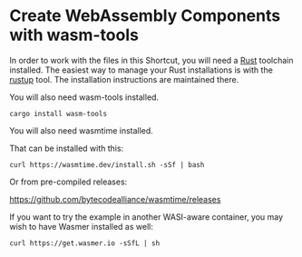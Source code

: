 # Create WebAssembly Components with wasm-tools

In order to work with the files in this Shortcut, you will need a
[Rust](https://www.rust-lang.org) toolchain installed. The easiest way
to manage your Rust installations is with the
[rustup](https://rustup.rs) tool. The installation instructions are
maintained there.

You will also need wasm-tools installed.

```console
cargo install wasm-tools
```

You will also need wasmtime installed.

That can be installed with this:

```console
curl https://wasmtime.dev/install.sh -sSf | bash
```

Or from pre-compiled releases:

https://github.com/bytecodealliance/wasmtime/releases

If you want to try the example in another WASI-aware container, you may wish to have Wasmer installed as well:

```console
curl https://get.wasmer.io -sSfL | sh
```
